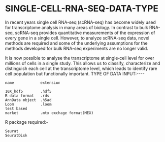 # SINGLE-CELL-RNA-SEQ-DATA-TYPE

In recent years single cell RNA-seq (scRNA-seq) has become widely used for transcriptome analysis in many areas of biology. In contrast to bulk RNA-seq, scRNA-seq provides quantitative measurements of the expression of every gene in a single cell. However, to analyze scRNA-seq data, novel methods are required and some of the underlying assumptions for the methods developed for bulk RNA-seq experiments are no longer valid.

It is now possible to analyse the transcriptome at single‐cell level for over millions of cells in a single study. This allows us to classify, characterize and distinguish each cell at the transcriptome level, which leads to identify rare cell population but functionally important.
TYPE OF DATA INPUT:----

    name            extension

    10X_hdf5        .hdf5
    R data format   .rds
    AnnData object  .h5ad
    Loom            .loom
    test based 
    market          .mtx exchage format(MEX)

R package required:-

    Seurat
    SeuratDisk
